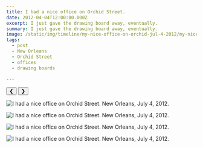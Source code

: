 ```yaml
---
title: I had a nice office on Orchid Street.
date: 2012-04-04T12:00:00.000Z
excerpt: I just gave the drawing board away, eventually.
summary: I just gave the drawing board away, eventually.
image: /static/img/timeline/my-nice-office-on-orchid-jul-4-2012/my-nice-office-on-orchid-jul-4-2012-1.jpg
tags:
  - post 
  - New Orleans
  - Orchid Street
  - offices
  - drawing boards

---
```


<div id="viewport">
    <button id="buttonPrevious">&#10094;</button>
    <button id="buttonNext">&#10095;</button>

![I had a nice office on Orchid Street. New Orleans, July 4, 2012.](/static/img/timeline/my-nice-office-on-orchid-jul-4-2012/my-nice-office-on-orchid-jul-4-2012-1.jpg "I had a nice office on Orchid Street. New Orleans, July 4, 2012.")

![I had a nice office on Orchid Street. New Orleans, July 4, 2012.](/static/img/timeline/my-nice-office-on-orchid-jul-4-2012/my-nice-office-on-orchid-jul-4-2012-6.jpg "I had a nice office on Orchid Street. New Orleans, July 4, 2012.")

![I had a nice office on Orchid Street. New Orleans, July 4, 2012.](/static/img/timeline/my-nice-office-on-orchid-jul-4-2012/my-nice-office-on-orchid-jul-4-2012-7.jpg "I had a nice office on Orchid Street. New Orleans, July 4, 2012.")

![I had a nice office on Orchid Street. New Orleans, July 4, 2012.](/static/img/timeline/my-nice-office-on-orchid-jul-4-2012/my-nice-office-on-orchid-jul-4-2012-8.jpg "I had a nice office on Orchid Street. New Orleans, July 4, 2012.")

</div>
<div id="caption"></div>

